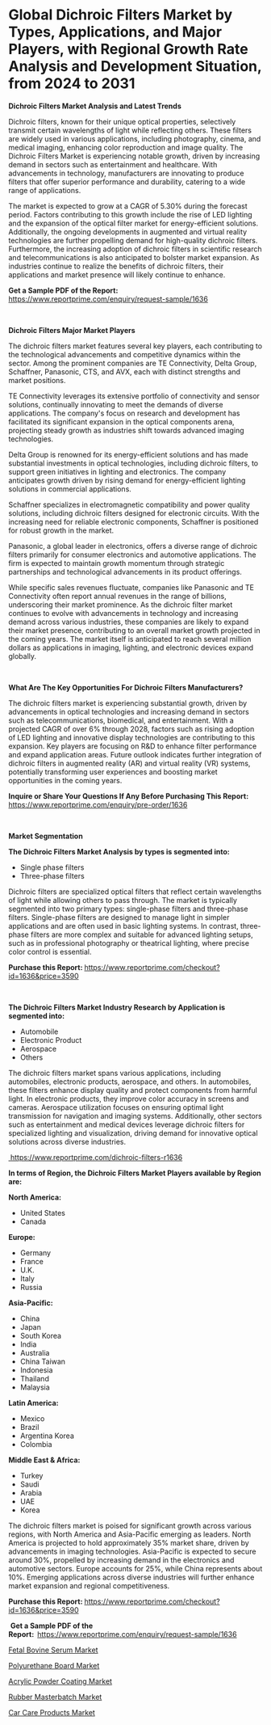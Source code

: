 <p><h1>Global Dichroic Filters Market by Types, Applications, and Major Players, with Regional Growth Rate Analysis and Development Situation, from 2024 to 2031</h1></p><p><strong>Dichroic Filters Market Analysis and Latest Trends</strong></p>
<p><p>Dichroic filters, known for their unique optical properties, selectively transmit certain wavelengths of light while reflecting others. These filters are widely used in various applications, including photography, cinema, and medical imaging, enhancing color reproduction and image quality. The Dichroic Filters Market is experiencing notable growth, driven by increasing demand in sectors such as entertainment and healthcare. With advancements in technology, manufacturers are innovating to produce filters that offer superior performance and durability, catering to a wide range of applications.</p><p>The market is expected to grow at a CAGR of 5.30% during the forecast period. Factors contributing to this growth include the rise of LED lighting and the expansion of the optical filter market for energy-efficient solutions. Additionally, the ongoing developments in augmented and virtual reality technologies are further propelling demand for high-quality dichroic filters. Furthermore, the increasing adoption of dichroic filters in scientific research and telecommunications is also anticipated to bolster market expansion. As industries continue to realize the benefits of dichroic filters, their applications and market presence will likely continue to enhance.</p></p>
<p><strong>Get a Sample PDF of the Report:&nbsp;</strong> <a href="https://www.reportprime.com/enquiry/request-sample/1636?utm_campaign=62&utm_medium=2&utm_source=Github&utm_content=ia&utm_term=15112024&utm_id=dichroic-filters">https://www.reportprime.com/enquiry/request-sample/1636</a></p>
<p>&nbsp;</p>
<p><strong>Dichroic Filters Major Market Players</strong></p>
<p><p>The dichroic filters market features several key players, each contributing to the technological advancements and competitive dynamics within the sector. Among the prominent companies are TE Connectivity, Delta Group, Schaffner, Panasonic, CTS, and AVX, each with distinct strengths and market positions.</p><p>TE Connectivity leverages its extensive portfolio of connectivity and sensor solutions, continually innovating to meet the demands of diverse applications. The company's focus on research and development has facilitated its significant expansion in the optical components arena, projecting steady growth as industries shift towards advanced imaging technologies.</p><p>Delta Group is renowned for its energy-efficient solutions and has made substantial investments in optical technologies, including dichroic filters, to support green initiatives in lighting and electronics. The company anticipates growth driven by rising demand for energy-efficient lighting solutions in commercial applications.</p><p>Schaffner specializes in electromagnetic compatibility and power quality solutions, including dichroic filters designed for electronic circuits. With the increasing need for reliable electronic components, Schaffner is positioned for robust growth in the market.</p><p>Panasonic, a global leader in electronics, offers a diverse range of dichroic filters primarily for consumer electronics and automotive applications. The firm is expected to maintain growth momentum through strategic partnerships and technological advancements in its product offerings.</p><p>While specific sales revenues fluctuate, companies like Panasonic and TE Connectivity often report annual revenues in the range of billions, underscoring their market prominence. As the dichroic filter market continues to evolve with advancements in technology and increasing demand across various industries, these companies are likely to expand their market presence, contributing to an overall market growth projected in the coming years. The market itself is anticipated to reach several million dollars as applications in imaging, lighting, and electronic devices expand globally.</p></p>
<p>&nbsp;</p>
<p><strong>What Are The Key Opportunities For Dichroic Filters Manufacturers?</strong></p>
<p><p>The dichroic filters market is experiencing substantial growth, driven by advancements in optical technologies and increasing demand in sectors such as telecommunications, biomedical, and entertainment. With a projected CAGR of over 6% through 2028, factors such as rising adoption of LED lighting and innovative display technologies are contributing to this expansion. Key players are focusing on R&D to enhance filter performance and expand application areas. Future outlook indicates further integration of dichroic filters in augmented reality (AR) and virtual reality (VR) systems, potentially transforming user experiences and boosting market opportunities in the coming years.</p></p>
<p><strong>Inquire or Share Your Questions If Any Before Purchasing This Report:</strong> <a href="https://www.reportprime.com/enquiry/pre-order/1636?utm_campaign=62&utm_medium=2&utm_source=Github&utm_content=ia&utm_term=15112024&utm_id=dichroic-filters">https://www.reportprime.com/enquiry/pre-order/1636</a></p>
<p>&nbsp;</p>
<p><strong>Market Segmentation</strong></p>
<p><strong>The Dichroic Filters Market Analysis by types is segmented into:</strong></p>
<p><ul><li>Single phase filters</li><li>Three-phase filters</li></ul></p>
<p><p>Dichroic filters are specialized optical filters that reflect certain wavelengths of light while allowing others to pass through. The market is typically segmented into two primary types: single-phase filters and three-phase filters. Single-phase filters are designed to manage light in simpler applications and are often used in basic lighting systems. In contrast, three-phase filters are more complex and suitable for advanced lighting setups, such as in professional photography or theatrical lighting, where precise color control is essential.</p></p>
<p><strong>Purchase this Report:&nbsp;</strong><a href="https://www.reportprime.com/checkout?id=1636&price=3590&utm_campaign=62&utm_medium=2&utm_source=Github&utm_content=ia&utm_term=15112024&utm_id=dichroic-filters">https://www.reportprime.com/checkout?id=1636&price=3590</a></p>
<p>&nbsp;</p>
<p><strong>The Dichroic Filters Market Industry Research by Application is segmented into:</strong></p>
<p><ul><li>Automobile</li><li>Electronic Product</li><li>Aerospace</li><li>Others</li></ul></p>
<p><p>The dichroic filters market spans various applications, including automobiles, electronic products, aerospace, and others. In automobiles, these filters enhance display quality and protect components from harmful light. In electronic products, they improve color accuracy in screens and cameras. Aerospace utilization focuses on ensuring optimal light transmission for navigation and imaging systems. Additionally, other sectors such as entertainment and medical devices leverage dichroic filters for specialized lighting and visualization, driving demand for innovative optical solutions across diverse industries.</p></p>
<p><a href="https://www.reportprime.com/dichroic-filters-r1636?utm_campaign=62&utm_medium=2&utm_source=Github&utm_content=ia&utm_term=15112024&utm_id=dichroic-filters">&nbsp;https://www.reportprime.com/dichroic-filters-r1636</a></p>
<p><strong>In terms of Region, the Dichroic Filters Market Players available by Region are:</strong></p>
<p>
    <p> <strong> North America: </strong>
        <ul>
            <li>United States</li>
            <li>Canada</li>
        </ul>
        </p> 
    <p> <strong> Europe: </strong>
        <ul>
            <li>Germany</li>
            <li>France</li>
            <li>U.K.</li>
            <li>Italy</li>
            <li>Russia</li>
        </ul>
        </p> 
    <p> <strong> Asia-Pacific: </strong>
        <ul>
            <li>China</li>
            <li>Japan</li>
            <li>South Korea</li>
            <li>India</li>
            <li>Australia</li>
            <li>China Taiwan</li>
            <li>Indonesia</li>
            <li>Thailand</li>
            <li>Malaysia</li>
        </ul>
        </p> 
    <p> <strong> Latin America: </strong>
        <ul>
            <li>Mexico</li>
            <li>Brazil</li>
            <li>Argentina Korea</li>
            <li>Colombia</li>
        </ul>
        </p> 
    <p> <strong> Middle East & Africa: </strong>
        <ul>
            <li>Turkey</li>
            <li>Saudi</li>
            <li>Arabia</li>
            <li>UAE</li>
            <li>Korea</li>
        </ul>
    </p>
    </p>
<p><p>The dichroic filters market is poised for significant growth across various regions, with North America and Asia-Pacific emerging as leaders. North America is projected to hold approximately 35% market share, driven by advancements in imaging technologies. Asia-Pacific is expected to secure around 30%, propelled by increasing demand in the electronics and automotive sectors. Europe accounts for 25%, while China represents about 10%. Emerging applications across diverse industries will further enhance market expansion and regional competitiveness.</p></p>
<p><strong>Purchase this Report: </strong><a href="https://www.reportprime.com/checkout?id=1636&price=3590&utm_campaign=62&utm_medium=2&utm_source=Github&utm_content=ia&utm_term=15112024&utm_id=dichroic-filters">https://www.reportprime.com/checkout?id=1636&price=3590</a></p>
<p>&nbsp;<strong>Get a Sample PDF of the Report:&nbsp;&nbsp;</strong><a href="https://www.reportprime.com/enquiry/request-sample/1636?utm_campaign=62&utm_medium=2&utm_source=Github&utm_content=ia&utm_term=15112024&utm_id=dichroic-filters">https://www.reportprime.com/enquiry/request-sample/1636</a></p>
<p><strong></strong></p>
<p><p><a href="https://issuu.com/reportprime-2/docs/fetal-bovine-serum-market-size-2030_e560605aa02538?utm_campaign=62&utm_medium=2&utm_source=Github&utm_content=ia&utm_term=15112024&utm_id=dichroic-filters">Fetal Bovine Serum Market</a></p><p><a href="https://www.linkedin.com/pulse/global-polyurethane-board-market-trends-innovations-forward-looking-9aw0e?utm_campaign=62&utm_medium=2&utm_source=Github&utm_content=ia&utm_term=15112024&utm_id=dichroic-filters">Polyurethane Board Market</a></p><p><a href="https://www.linkedin.com/pulse/exploring-acrylic-powder-coating-market-strategic-insights-etz9e?utm_campaign=62&utm_medium=2&utm_source=Github&utm_content=ia&utm_term=15112024&utm_id=dichroic-filters">Acrylic Powder Coating Market</a></p><p><a href="https://github.com/hgf64gh/Market-Research-Report-List-1/blob/main/rubber-masterbatch-market.md?utm_campaign=62&utm_medium=2&utm_source=Github&utm_content=ia&utm_term=15112024&utm_id=dichroic-filters">Rubber Masterbatch Market</a></p><p><a href="https://issuu.com/reportprime-2/docs/car-care-products-market-size-2030._6961752124c840?utm_campaign=62&utm_medium=2&utm_source=Github&utm_content=ia&utm_term=15112024&utm_id=dichroic-filters">Car Care Products Market</a></p></p>